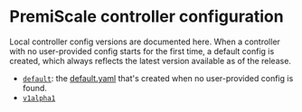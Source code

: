 # PremiScale controller configuration

Local controller config versions are documented here. When a controller with no user-provided config starts for the first time, a default config is created, which always reflects the latest version available as of the release.

- [`default`](./default.md): the [default.yaml](./../default.yaml) that's created when no user-provided config is found.
- [`v1alpha1`](./v1alpha1.md)
